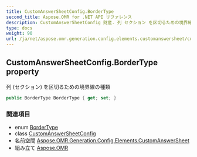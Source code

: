 ```yaml
---
title: CustomAnswerSheetConfig.BorderType
second_title: Aspose.OMR for .NET API リファレンス
description: CustomAnswerSheetConfig 財産. 列 セクション を区切るための境界線の種類
type: docs
weight: 90
url: /ja/net/aspose.omr.generation.config.elements.customanswersheet/customanswersheetconfig/bordertype/
---
```

## CustomAnswerSheetConfig.BorderType property

列 (セクション) を区切るための境界線の種類

```csharp
public BorderType BorderType { get; set; }
```

### 関連項目

* enum [BorderType](../../../aspose.omr.generation.config.enums/bordertype/)
* class [CustomAnswerSheetConfig](../)
* 名前空間 [Aspose.OMR.Generation.Config.Elements.CustomAnswerSheet](../../customanswersheetconfig/)
* 組み立て [Aspose.OMR](../../../)


